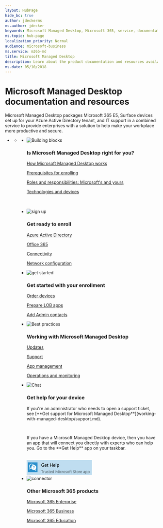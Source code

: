 ```yaml
---
layout: HubPage
hide_bc: true
author: jdeckerms
ms.author: jdecker
keywords: Microsoft Managed Desktop, Microsoft 365, service, documentation 
ms.topic: hub-page
localization_priority: Normal
audience: microsoft-business
ms.service: m365-md 
title: Microsoft Managed Desktop
description: Learn about the product documentation and resources available for Microsoft Managed Desktop.
ms.date: 05/10/2018
---
```

<div id="main" class="v2">
    <div class="container">
        <h1>Microsoft Managed Desktop documentation and resources</h1>
        <P>Microsoft Managed Desktop packages Microsoft 365 E5, Surface devices set up for your Azure Active Directory tenant, and IT support in a combined service to provide enterprises with a solution to help make your workplace more productive and secure.</p>
        <P></p>
        <ul class="pivots">
            <li>
                <a href="#home"></a>
                <ul id="home">
                    <li>
                        <a href="#home-all"></a>
                        <ul id="home-all" class="cardsF">
                            <li>
                                <div class="cardSize">
                                    <div class="cardPadding">
                                        <div class="card">
                                            <div class="cardImageOuter">
                                                <div class="cardImage">
                                                    <img src="https://docs.microsoft.com/office/media/icons/blocks-blue.svg" alt="Building blocks" />
                                                </div>
                                            </div>
                                            <div class="cardText">
                                                <h3>Is Microsoft Managed Desktop right for you?</h3>
                                                <P><a href="intro/how-managed-desktop-works.md">How Microsoft Managed Desktop works</a></p>
                                                <P><a href="intro/prerequisites.md">Prerequisites for enrolling</a></p>
                                                <P><a href="intro/roles-and-responsibilities.md">Roles and responsibilities: Microsoft's and yours</a></p>
                                                <P><a href="intro/technologies-and-devices.md">Technologies and devices</a></p>
                                                <p></p>
                                                <p></p>
                                                <br><br>
                                            </div>
                                        </div>
                                    </div>
                                </div>
                            </li>
                            <li>
                                <div class="cardSize">
                                    <div class="cardPadding">
                                        <div class="card">
                                            <div class="cardImageOuter">
                                                <div class="cardImage">
                                                    <img src="https://docs.microsoft.com/office/media/icons/sign-up-blue.svg" alt="sign up" />
                                                </div>
                                            </div>
                                            <div class="cardText">
                                                <h3>Get ready to enroll</h3>
                                                <P><a href="get-ready/index.md">Azure Active Directory</a></p>
                                                <P><a href="get-ready/index.md">Office 365</a></p>
                                                <P><a href="get-ready/index.md">Connectivity</a></p>
                                                <p><a href="get-ready/network.md">Network configuration</a></p>
                                        </div>
                                        </div>
                                    </div>
                                </div>
                            </li>
                            <li>
                                <div class="cardSize">
                                    <div class="cardPadding">
                                        <div class="card">
                                            <div class="cardImageOuter">
                                                <div class="cardImage">
                                                    <img src="https://docs.microsoft.com/office/media/icons/get-started-blue.svg" alt="get started" />
                                                </div>
                                            </div>
                                            <div class="cardText">
                                                <h3>Get started with your enrollment</h3>
                                                <P><a href="get-started/devices.md">Order devices</a></p>
                                                <P><a href="get-started/apps.md">Prepare LOB apps</a></p>
                                                <p><a href="get-started/add-admin-contacts.md">Add Admin contacts</a></p>
                                            </div>
                                        </div>
                                    </div>
                                </div>
                            </li> 
                            <li>
                                <div class="cardSize">
                                    <div class="cardPadding">
                                        <div class="card">
                                            <div class="cardImageOuter">
                                                <div class="cardImage">
                                                    <img src="https://docs.microsoft.com/office/media/icons/best-practices-blue.svg" alt="Best practices" />
                                                </div>
                                            </div>
                                            <div class="cardText">
                                                <h3>Working with Microsoft Managed Desktop</h3>
                                                <P><a href="working-with-managed-desktop/updates.md">Updates</a></p>
                                                <P><a href="working-with-managed-desktop/support.md">Support</a></p>
                                                <P><a href="working-with-managed-desktop/manage-apps.md">App management</a></p>
                                                <P><a href="working-with-managed-desktop/operations-and-monitoring.md">Operations and monitoring</a></p>
                                            </div>
                                        </div>
                                    </div>
                                </div>
                            </li> 
                            <li>
                                <div class="cardSize">
                                    <div class="cardPadding">
                                        <div class="card">
                                            <div class="cardImageOuter">
                                                <div class="cardImage">
                                                    <img src="https://docs.microsoft.com/office/media/icons/chat.svg" alt="Chat" />
                                                </div>
                                            </div>
                                            <div class="cardText">
                                                <h3>Get help for your device</h3>
                                                <p>If you're an administrator who needs to open a support ticket, see [**Get support for Microsoft Managed Desktop**](working-with-managed-desktop/support.md).</p><br>
                                                <p>If you have a Microsoft Managed Desktop device, then you have an app that will connect you directly with experts who can help you. Go to the **Get Help** app on your taskbar. </p><br>
                                                <img src="images/get-help.png" alt="Get Help" />
                                            </div>
                                        </div>
                                    </div>
                                </div>
                            </li>
                            <li>
                                <div class="cardSize">
                                            <div class="cardPadding">
                                                <div class="card">
                                                    <div class="cardImageOuter">
                                                        <div class="cardImage">
                                                            <img src="https://docs.microsoft.com/office/media/icons/connector-blue.svg" alt="connector" />
                                                        </div>
                                                    </div>
                                                    <div class="cardText">
                                                        <h3>Other Microsoft 365 products</h3>
                                                        <p><a href="https://docs.microsoft.com/microsoft-365/enterprise/">Microsoft 365 Enterprise</a></p>
                                                        <P><a href="https://docs.microsoft.com/microsoft-365/business/">Microsoft 365 Business</a></p>
                                                        <P><a href="https://docs.microsoft.com/education/">Microsoft 365 Education</a></p>
                                                    </div>
                                                </div>
                                            </div>
                                        </div>
                                    </li> 
                              </ul>
                            </li>
                       </ul>
                    </li>
                </ul>
            </li>
        </ul>
    </div>
</div>


